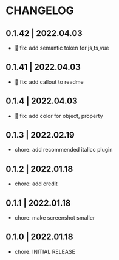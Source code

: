 # CHANGELOG

## 0.1.42 | 2022.04.03
-  🐛 fix: add semantic token for js,ts,vue
## 0.1.41 | 2022.04.03
-  🐛 fix: add callout to readme
## 0.1.4 | 2022.04.03
- 🐛 fix: add color for object, property 
## 0.1.3 | 2022.02.19
- chore: add recommended italicc plugin
## 0.1.2 | 2022.01.18
- chore: add credit
## 0.1.1 | 2022.01.18
- chore: make screenshot smaller
## 0.1.0 | 2022.01.18
- chore: INITIAL RELEASE
